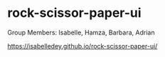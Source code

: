# rock-scissor-paper-ui

Group Members: Isabelle, Hamza, Barbara, Adrian

https://isabelledey.github.io/rock-scissor-paper-ui/
